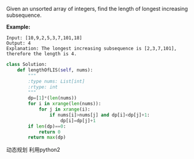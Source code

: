 Given an unsorted array of integers, find the length of longest increasing subsequence.

**Example:**

```
Input: [10,9,2,5,3,7,101,18]
Output: 4 
Explanation: The longest increasing subsequence is [2,3,7,101], therefore the length is 4. 
```

```python
class Solution:
    def lengthOfLIS(self, nums):
        """
        :type nums: List[int]
        :rtype: int
        """
        dp=[1]*(len(nums))
        for i in xrange(len(nums)):
            for j in xrange(i):
                if nums[i]>nums[j] and dp[i]<dp[j]+1:
                    dp[i]=dp[j]+1
        if len(dp)==0:
            return 0
        return max(dp)
```

动态规划 利用python2